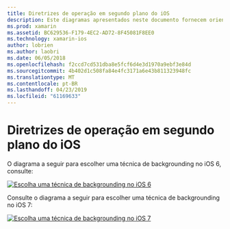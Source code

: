 ```yaml
---
title: Diretrizes de operação em segundo plano do iOS
description: Este diagramas apresentados neste documento fornecem orientação sobre quais das muitas opções de backgrounding do iOS deve ser escolhida para uma necessidade específica.
ms.prod: xamarin
ms.assetid: BC629536-F179-4EC2-AD72-8F45081F8EE0
ms.technology: xamarin-ios
author: lobrien
ms.author: laobri
ms.date: 06/05/2018
ms.openlocfilehash: f2ccd7cd531dba8e5fcf6d4e3d1970a9ebf3e84d
ms.sourcegitcommit: 4b402d1c508fa84e4fc3171a6e43b811323948fc
ms.translationtype: MT
ms.contentlocale: pt-BR
ms.lasthandoff: 04/23/2019
ms.locfileid: "61169633"
---
```

# <a name="ios-backgrounding-guidance"></a>Diretrizes de operação em segundo plano do iOS

O diagrama a seguir para escolher uma técnica de backgrounding no iOS 6, consulte:

 [![](ios-backgrounding-guidance-images/image10.png "Escolha uma técnica de backgrounding no iOS 6")](ios-backgrounding-guidance-images/image10.png#lightbox)

Consulte o diagrama a seguir para escolher uma técnica de backgrounding no iOS 7:

 [![](ios-backgrounding-guidance-images/image10b.png "Escolha uma técnica de backgrounding no iOS 7")](ios-backgrounding-guidance-images/image10b.png#lightbox)

